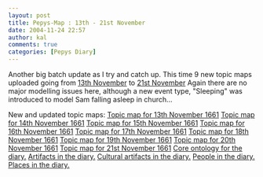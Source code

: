 ```yaml
---
layout: post
title: Pepys-Map : 13th - 21st November
date: 2004-11-24 22:57
author: kal
comments: true
categories: [Pepys Diary]
---
```

Another big batch update as I try and catch up. This time 9 new topic maps uploaded going from <a href="http://www.pepysdiary.com/archive/1661/11/13/index.php">13th November</a> to <a href="http://www.pepysdiary.com/archive/1661/11/21/index.php">21st November</a> Again there are no major modelling issues here, although a new event type, "Sleeping" was introduced to model Sam falling asleep in church...

<!--more-->
New and updated topic maps:
<a href="http://www.techquila.com/blog/archives/16611113.ltm">Topic map for 13th November 1661</a>
<a href="http://www.techquila.com/blog/archives/16611114.ltm">Topic map for 14th November 1661</a>
<a href="http://www.techquila.com/blog/archives/16611115.ltm">Topic map for 15th November 1661</a>
<a href="http://www.techquila.com/blog/archives/16611116.ltm">Topic map for 16th November 1661</a>
<a href="http://www.techquila.com/blog/archives/16611117.ltm">Topic map for 17th November 1661</a>
<a href="http://www.techquila.com/blog/archives/16611118.ltm">Topic map for 18th November 1661</a>
<a href="http://www.techquila.com/blog/archives/16611119.ltm">Topic map for 19th November 1661</a>
<a href="http://www.techquila.com/blog/archives/16611120.ltm">Topic map for 20th November 1661</a>
<a href="http://www.techquila.com/blog/archives/16611121.ltm">Topic map for 21st November 1661</a>
<a href="http://www.techquila.com/blog/archives/pepys-diary-ontology.ltm">Core ontology for the diary.</a>
<a href="http://www.techquila.com/blog/archives/pepys-diary-artifacts.ltm">Artifacts in the diary.</a>
<a href="http://www.techquila.com/blog/archives/pepys-diary-culture.ltm">Cultural artifacts in the diary.</a>
<a href="http://www.techquila.com/blog/archives/pepys-diary-people.ltm">People in the diary.</a>
<a href="http://www.techquila.com/blog/archives/pepys-diary-places.ltm">Places in the diary.</a>

